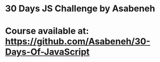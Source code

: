 # 30 Days JS Challenge by Asabeneh

# Course available at: https://github.com/Asabeneh/30-Days-Of-JavaScript
